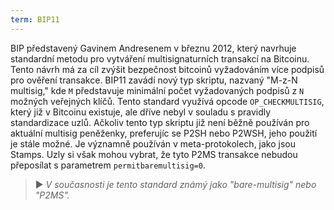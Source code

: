 ```yaml
---
term: BIP11
---
```


BIP představený Gavinem Andresenem v březnu 2012, který navrhuje standardní metodu pro vytváření multisignaturních transakcí na Bitcoinu. Tento návrh má za cíl zvýšit bezpečnost bitcoinů vyžadováním více podpisů pro ověření transakce. BIP11 zavádí nový typ skriptu, nazvaný "M-z-N multisig," kde `M` představuje minimální počet vyžadovaných podpisů z `N` možných veřejných klíčů. Tento standard využívá opcode `OP_CHECKMULTISIG`, který již v Bitcoinu existuje, ale dříve nebyl v souladu s pravidly standardizace uzlů. Ačkoliv tento typ skriptu již není běžně používán pro aktuální multisig peněženky, preferujíc se P2SH nebo P2WSH, jeho použití je stále možné. Je významně používán v meta-protokolech, jako jsou Stamps. Uzly si však mohou vybrat, že tyto P2MS transakce nebudou přeposílat s parametrem `permitbaremultisig=0`.

> ► *V současnosti je tento standard známý jako "bare-multisig" nebo "P2MS".*